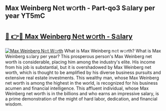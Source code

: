 ## Max Weinberg N𝚎t w𝚘rth - Part-qo3 S𝚊lary per year YT5mC

# <h2><a href="http://gc1whw.nevu.top/?p=Max+Weinberg">🔗 👉🔴 Max Weinberg N𝚎t w𝚘rth - S𝚊lary</a></h2>

[![Max Weinberg N𝚎t W𝚘rth](https://i.imgur.com/Oavwk0R.jpeg)](http://gc1whw.nevu.top/?p=Max+Weinberg)
What is Max Weinberg n𝚎t w𝚘rth? What is Max Weinberg s𝚊lary per year?
This prosperous person's Max Weinberg net worth is considerable, placing him among the industry's elite. His income from his job is substantial, but it is overshadowed by Max Weinberg net worth, which is thought to be amplified by his diverse business pursuits and extensive real estate investments. This wealthy man, whose Max Weinberg net worth is among the highest in the world, is recognized for his business acumen and financial intelligence. This affluent individual, whose Max Weinberg net worth is in the billions and who earns an impressive salary, is a prime demonstration of the might of hard labor, dedication, and financial wisdom.
